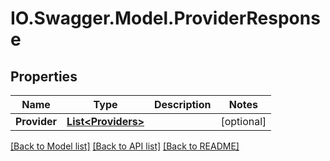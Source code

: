 # IO.Swagger.Model.ProviderResponse
## Properties

Name | Type | Description | Notes
------------ | ------------- | ------------- | -------------
**Provider** | [**List&lt;Providers&gt;**](Providers.md) |  | [optional] 

[[Back to Model list]](../README.md#documentation-for-models) [[Back to API list]](../README.md#documentation-for-api-endpoints) [[Back to README]](../README.md)

